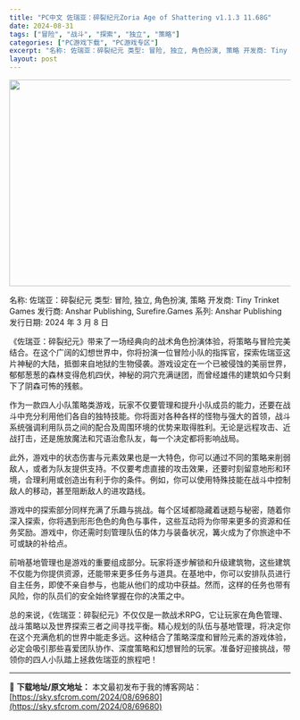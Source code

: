 ```yaml
---
title: "PC中文 佐瑞亚：碎裂纪元Zoria Age of Shattering v1.1.3 11.68G"
date: 2024-08-31
tags: ["冒险", "战斗", "探索", "独立", "策略"]
categories: ["PC游戏下载", "PC游戏专区"]
excerpt: "名称: 佐瑞亚：碎裂纪元 类型: 冒险, 独立, 角色扮演, 策略 开发商: Tiny Trinket Games 发行商: Anshar Publishing, Surefire.Games 系列: Anshar Publishing 发行日期: 2024 年 3 月 8 日 《佐瑞亚：碎裂纪元》&hellip;"
layout: post
---
```


<img class="aligncenter size-full wp-image-69681" src="https://sky.sfcrom.com/wp-content/uploads/2024/08/2024083100001383.webp" alt="" width="660" height="370" />

名称: 佐瑞亚：碎裂纪元
类型: 冒险, 独立, 角色扮演, 策略
开发商: Tiny Trinket Games
发行商: Anshar Publishing, Surefire.Games
系列: Anshar Publishing
发行日期: 2024 年 3 月 8 日

《佐瑞亚：碎裂纪元》带来了一场经典向的战术角色扮演体验，将策略与冒险完美结合。在这个广阔的幻想世界中，你将扮演一位冒险小队的指挥官，探索佐瑞亚这片神秘的大陆，抵御来自地狱的生物侵袭。游戏设定在一个已被侵蚀的美丽世界，郁郁葱葱的森林变得危机四伏，神秘的洞穴充满谜团，而曾经雄伟的建筑如今只剩下了阴森可怖的残骸。

作为一款四人小队策略类游戏，玩家不仅要管理和提升小队成员的能力，还要在战斗中充分利用他们各自的独特技能。你将面对各种各样的怪物与强大的首领，战斗系统强调利用队员之间的配合及周围环境的优势来取得胜利。无论是远程攻击、近战打击，还是施放魔法和咒语治愈队友，每一个决定都将影响战局。

此外，游戏中的状态伤害与元素效果也是一大特色，你可以通过不同的策略来削弱敌人，或者为队友提供支持。不仅要考虑直接的攻击效果，还要时刻留意地形和环境，合理利用或创造出有利于你的条件。例如，你可以使用特殊技能在战斗中控制敌人的移动，甚至阻断敌人的进攻路线。

游戏中的探索部分同样充满了乐趣与挑战。每个区域都隐藏着谜题与秘密，随着你深入探索，你将遇到形形色色的角色与事件，这些互动将为你带来更多的资源和任务奖励。游戏中，你还需时刻管理队伍的体力与装备状况，篝火成为了你旅途中不可或缺的补给点。

前哨基地管理也是游戏的重要组成部分。玩家将逐步解锁和升级建筑物，这些建筑不仅能为你提供资源，还能带来更多任务与道具。在基地中，你可以安排队员进行自主任务，即使不亲自参与，也能从他们的成功中获益。然而，这样的任务也带有风险，你的队员们的安全始终掌握在你的决策之中。

总的来说，《佐瑞亚：碎裂纪元》不仅仅是一款战术RPG，它让玩家在角色管理、战斗策略以及世界探索三者之间寻找平衡。精心规划的队伍与基地管理，将决定你在这个充满危机的世界中能走多远。这种结合了策略深度和冒险元素的游戏体验，必定会吸引那些喜爱团队协作、深度策略和幻想冒险的玩家。准备好迎接挑战，带领你的四人小队踏上拯救佐瑞亚的旅程吧！

---
📖 **下载地址/原文地址：** 本文最初发布于我的博客网站：[https://sky.sfcrom.com/2024/08/69680](https://sky.sfcrom.com/2024/08/69680)
